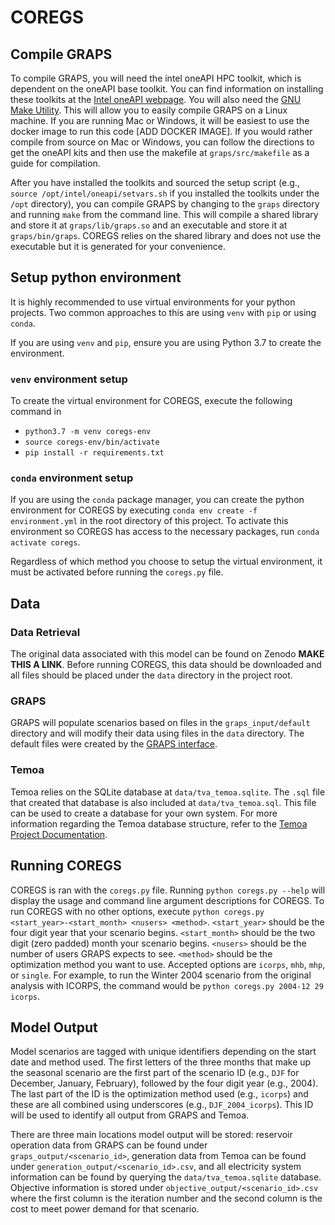 # COREGS

## Compile GRAPS

To compile GRAPS, you will need the intel oneAPI HPC toolkit, which is dependent on the oneAPI base toolkit. 
You can find information on installing these toolkits at the [Intel oneAPI webpage](https://www.intel.com/content/www/us/en/developer/tools/oneapi/toolkits.html#gs.pvef6v). 
You will also need the [GNU Make Utility](https://www.gnu.org/software/make/).
This will allow you to easily compile GRAPS on a Linux machine. 
If you are running Mac or Windows, it will be easiest to use the docker image to run this code [ADD DOCKER IMAGE].
If you would rather compile from source on Mac or Windows, you can follow the directions to get the oneAPI kits and then use the makefile at `graps/src/makefile` as a guide for compilation. 

After you have installed the toolkits and sourced the setup script (e.g., `source /opt/intel/oneapi/setvars.sh` if you installed the toolkits under the `/opt` directory), you can compile GRAPS by changing to the `graps` directory and running `make` from the command line. 
This will compile a shared library and store it at `graps/lib/graps.so` and an executable and store it at `graps/bin/graps`. 
COREGS relies on the shared library and does not use the executable but it is generated for your convenience.

## Setup python environment

It is highly recommended to use virtual environments for your python projects.
Two common approaches to this are using `venv` with `pip` or using `conda`.

If you are using `venv` and `pip`, ensure you are using Python 3.7 to create the environment.

### `venv` environment setup

To create the virtual environment for COREGS, execute the following command in
- `python3.7 -m venv coregs-env`
- `source coregs-env/bin/activate`
- `pip install -r requirements.txt`

### `conda` environment setup

If you are using the `conda` package manager, you can create the python environment for COREGS by executing `conda env create -f environment.yml` in the root directory of this project. 
To activate this environment so COREGS has access to the necessary packages, run `conda activate coregs`.

Regardless of which method you choose to setup the virtual environment, it must be activated before running the `coregs.py` file.

## Data

### Data Retrieval

The original data associated with this model can be found on Zenodo **MAKE THIS A LINK**.
Before running COREGS, this data should be downloaded and all files should be placed under the `data` directory in the project root.

### GRAPS

GRAPS will populate scenarios based on files in the `graps_input/default` directory and will modify their data using files in the `data` directory. 
The default files were created by the [GRAPS interface](https://github.com/lcford2/graps_gui).

### Temoa

Temoa relies on the SQLite database at `data/tva_temoa.sqlite`. 
The `.sql` file that created that database is also included at `data/tva_temoa.sql`.
This file can be used to create a database for your own system.
For more information regarding the Temoa database structure, refer to the [Temoa Project Documentation](https://temoacloud.com/temoaproject/Documentation.html#database-construction).

## Running COREGS

COREGS is ran with the `coregs.py` file.
Running `python coregs.py --help` will display the usage and command line argument descriptions for COREGS.
To run COREGS with no other options, execute `python coregs.py <start_year>-<start_month> <nusers> <method>`.
`<start_year>` should be the four digit year that your scenario begins.
`<start_month>` should be the two digit (zero padded) month your scenario begins.
`<nusers>` should be the number of users GRAPS expects to see.
`<method>` should be the optimization method you want to use. Accepted options are `icorps`, `mhb`, `mhp`, or `single`. 
For example, to run the Winter 2004 scenario from the original analysis with ICORPS, the command would be `python coregs.py 2004-12 29 icorps`.

## Model Output

Model scenarios are tagged with unique identifiers depending on the start date and method used.
The first letters of the three months that make up the seasonal scenario are the first part of the scenario ID (e.g., `DJF` for December, January, February), followed by the four digit year (e.g., 2004). 
The last part of the ID is the optimization method used (e.g., `icorps`) and these are all combined using underscores (e.g., `DJF_2004_icorps`).
This ID will be used to identify all output from GRAPS and Temoa.

There are three main locations model output will be stored: reservoir operation data from GRAPS can be found under `graps_output/<scenario_id>`, generation data from Temoa can be found under `generation_output/<scenario_id>.csv`, and all electricity system information can be found by querying the `data/tva_temoa.sqlite` database.
Objective information is stored under `objective_output/<scenario_id>.csv` where the first column is the iteration number and the second column is the cost to meet power demand for that scenario.
